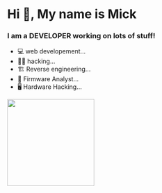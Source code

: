 <h1 align="">Hi 👋, My name is Mick</h1>
<h3 align="">I am a DEVELOPER working on lots of stuff!</h3>

- 💻 web developement...
- 🏴‍☠️ hacking...
- 🏗️ Reverse engineering...
- 🔬 Firmware Analyst...
- 🖥️ Hardware Hacking...

<img align="" width="200" src="https://media.giphy.com/media/qgQUggAC3Pfv687qPC/giphy.gif">


